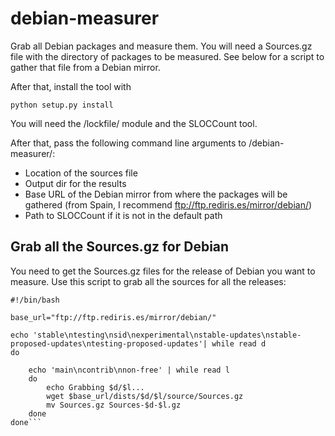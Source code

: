 debian-measurer
===============

Grab all Debian packages and measure them. You will need a Sources.gz
file with the directory of packages to be measured. See below for a
script to gather that file from a Debian mirror.

After that, install the tool with

```
python setup.py install
```

You will need the /lockfile/ module and the SLOCCount tool.

After that, pass the following command line arguments to
/debian-measurer/:
* Location of the sources file
* Output dir for the results
* Base URL of the Debian mirror from where the packages will be
gathered (from Spain, I recommend ftp://ftp.rediris.es/mirror/debian/)
* Path to SLOCCount if it is not in the default path


## Grab all the Sources.gz for Debian

You need to get the Sources.gz files for the release of Debian you
want to measure. Use this script to grab all the sources for all the releases:

```shell
#!/bin/bash

base_url="ftp://ftp.rediris.es/mirror/debian/"

echo 'stable\ntesting\nsid\nexperimental\nstable-updates\nstable-proposed-updates\ntesting-proposed-updates'| while read d
do

	echo 'main\ncontrib\nnon-free' | while read l
	do	
		echo Grabbing $d/$l...
		wget $base_url/dists/$d/$l/source/Sources.gz
		mv Sources.gz Sources-$d-$l.gz
	done
done```
